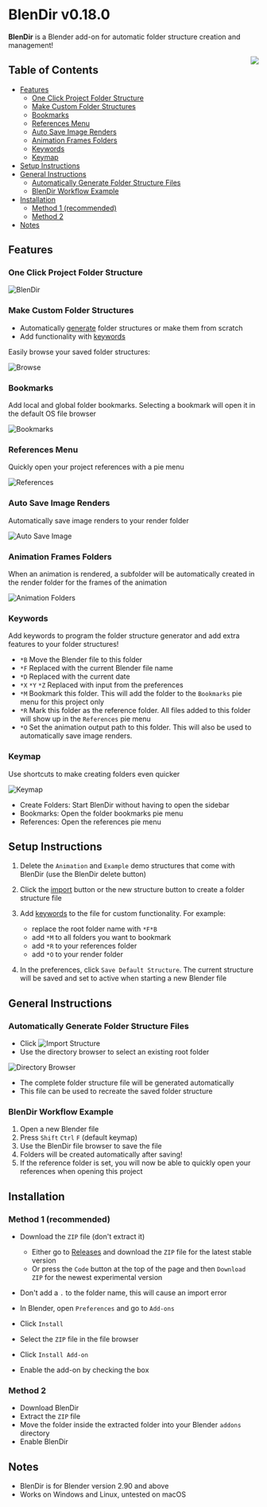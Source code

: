 # BlenDir v0.18.0 <!-- omit in toc -->

**BlenDir** is a Blender add-on for automatic folder structure creation and management!

<img align="right" src="docs/blendir.PNG">

## Table of Contents <!-- omit in toc -->

- [Features](#features)
  - [One Click Project Folder Structure](#one-click-project-folder-structure)
  - [Make Custom Folder Structures](#make-custom-folder-structures)
  - [Bookmarks](#bookmarks)
  - [References Menu](#references-menu)
  - [Auto Save Image Renders](#auto-save-image-renders)
  - [Animation Frames Folders](#animation-frames-folders)
  - [Keywords](#keywords)
  - [Keymap](#keymap)
- [Setup Instructions](#setup-instructions)
- [General Instructions](#general-instructions)
  - [Automatically Generate Folder Structure Files](#automatically-generate-folder-structure-files)
  - [BlenDir Workflow Example](#blendir-workflow-example)
- [Installation](#installation)
  - [Method 1 (recommended)](#method-1-recommended)
  - [Method 2](#method-2)
- [Notes](#notes)

## Features

### One Click Project Folder Structure

![BlenDir](https://user-images.githubusercontent.com/65575771/171467683-33cff7dd-3283-49f4-96e9-62ec3184f878.gif)

### Make Custom Folder Structures

- Automatically [generate](#generate-folder-structure-files-from-existing-directories) folder structures or make them from scratch
- Add functionality with [keywords](#keywords)

Easily browse your saved folder structures:

![Browse](docs/browse.PNG)

### Bookmarks

Add local and global folder bookmarks. Selecting a bookmark will open it in the default OS file browser

![Bookmarks](docs/bookmarks.PNG)

### References Menu

Quickly open your project references with a pie menu

![References](docs/references.PNG)

### Auto Save Image Renders

Automatically save image renders to your render folder

![Auto Save Image](https://user-images.githubusercontent.com/65575771/172444114-f999af6f-bfbc-4aad-9d0d-56bb9e1d1737.gif)

### Animation Frames Folders

When an animation is rendered, a subfolder will be automatically created in the render folder for the frames of the animation

![Animation Folders](https://user-images.githubusercontent.com/65575771/172444538-713edd96-4969-4d76-bd6e-bf8c1cd42407.gif)

### Keywords

Add keywords to program the folder structure generator and add extra features to your folder structures!

- `*B` Move the Blender file to this folder
- `*F` Replaced with the current Blender file name
- `*D` Replaced with the current date
- `*X` `*Y` `*Z` Replaced with input from the preferences
- `*M` Bookmark this folder. This will add the folder to the `Bookmarks` pie menu for this project only
- `*R` Mark this folder as the reference folder. All files added to this folder will show up in the `References` pie menu
- `*O` Set the animation output path to this folder. This will also be used to automatically save image renders.

### Keymap

Use shortcuts to make creating folders even quicker

![Keymap](docs/keymap.PNG)

- Create Folders: Start BlenDir without having to open the sidebar
- Bookmarks: Open the folder bookmarks pie menu
- References: Open the references pie menu

## Setup Instructions

1. Delete the `Animation` and `Example` demo structures that come with BlenDir (use the BlenDir delete button)
2. Click the [import](#generate-folder-structure-files-from-existing-directories) button or the new structure button to create a folder structure file
3. Add [keywords](#keywords) to the file for custom functionality. For example:

     - replace the root folder name with `*F*B`
     - add `*M` to all folders you want to bookmark
     - add `*R` to your references folder
     - add `*O` to your render folder

4. In the preferences, click `Save Default Structure`. The current structure will be saved and set to active when starting a new Blender file

## General Instructions

### Automatically Generate Folder Structure Files

- Click ![Import Structure](docs/import.PNG)
- Use the directory browser to select an existing root folder

![Directory Browser](docs/directory_browser.PNG)

- The complete folder structure file will be generated automatically
- This file can be used to recreate the saved folder structure

### BlenDir Workflow Example

1. Open a new Blender file
2. Press `Shift` `Ctrl` `F` (default keymap)
3. Use the BlenDir file browser to save the file
4. Folders will be created automatically after saving!
5. If the reference folder is set, you will now be able to quickly open your references when opening this project

## Installation

### Method 1 (recommended)

- Download the `ZIP` file (don't extract it)
  - Either go to [Releases](https://github.com/DanielBoxer/BlenDir/releases/latest) and download the `ZIP` file for the latest stable version
  - Or press the `Code` button at the top of the page and then `Download ZIP` for the newest experimental version

- Don't add a `.` to the folder name, this will cause an import error
- In Blender, open `Preferences` and go to `Add-ons`
- Click `Install`
- Select the `ZIP` file in the file browser
- Click `Install Add-on`
- Enable the add-on by checking the box

### Method 2

- Download BlenDir
- Extract the `ZIP` file
- Move the folder inside the extracted folder into your Blender `addons` directory
- Enable BlenDir

## Notes

- BlenDir is for Blender version 2.90 and above
- Works on Windows and Linux, untested on macOS
